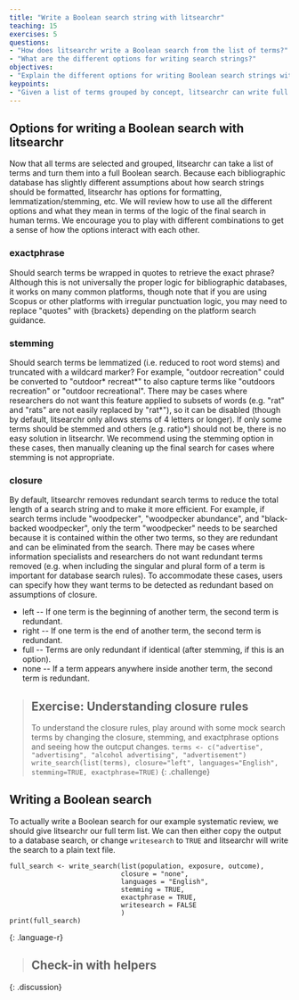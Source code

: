 ```yaml
---
title: "Write a Boolean search string with litsearchr"
teaching: 15
exercises: 5
questions:
- "How does litsearchr write a Boolean search from the list of terms?"
- "What are the different options for writing search strings?"
objectives:
- "Explain the different options for writing Boolean search strings with litsearchr."
keypoints:
- "Given a list of terms grouped by concept, litsearchr can write full Boolean search string from them."
---
```


## Options for writing a Boolean search with litsearchr

Now that all terms are selected and grouped, litsearchr can take a list of terms and turn them into a full Boolean search. Because each bibliographic database has slightly different assumptions about how search strings should be formatted, litsearchr has options for formatting, lemmatization/stemming, etc. We will review how to use all the different options and what they mean in terms of the logic of the final search in human terms. We encourage you to play with different combinations to get a sense of how the options interact with each other.

### exactphrase
Should search terms be wrapped in quotes to retrieve the exact phrase? Although this is not universally the proper logic for bibliographic databases, it works on many common platforms, though note that if you are using Scopus or other platforms with irregular punctuation logic, you may need to replace "quotes" with {brackets} depending on the platform search guidance. 

### stemming
Should search terms be lemmatized (i.e. reduced to root word stems) and truncated with a wildcard marker? For example, "outdoor recreation" could be converted to "outdoor* recreat\*" to also capture terms like "outdoors recreation" or "outdoor recreational". There may be cases where researchers do not want this feature applied to subsets of words (e.g. "rat" and "rats" are not easily replaced by "rat\*"), so it can be disabled (though by default, litsearchr only allows stems of 4 letters or longer). If only some terms should be stemmed and others (e.g. ratio*) should not be, there is no easy solution in litsearchr. We recommend using the stemming option in these cases, then manually cleaning up the final search for cases where stemming is not appropriate.

### closure
By default, litsearchr removes redundant search terms to reduce the total length of a search string and to make it more efficient. For example, if search terms include "woodpecker", "woodpecker abundance", and "black-backed woodpecker", only the term "woodpecker" needs to be searched because it is contained within the other two terms, so they are redundant and can be eliminated from the search. There may be cases where information specialists and researchers do not want redundant terms removed (e.g. when including the singular and plural form of a term is important for database search rules). To accommodate these cases, users can specify how they want terms to be detected as redundant based on assumptions of closure.
* left -- If one term is the beginning of another term, the second term is redundant.
* right -- If one term is the end of another term, the second term is redundant.
* full -- Terms are only redundant if identical (after stemming, if this is an option).
* none -- If a term appears anywhere inside another term, the second term is redundant.

> ## Exercise: Understanding closure rules
> To understand the closure rules, play around with some mock search terms by changing the closure, stemming, and exactphrase options and seeing how the outcput changes.
> `terms <- c("advertise", "advertising", "alcohol advertising", "advertisement")`
> `write_search(list(terms), closure="left", languages="English", stemming=TRUE, exactphrase=TRUE)`
{: .challenge}


## Writing a Boolean search

To actually write a Boolean search for our example systematic review, we should give litsearchr our full term list. We can then either copy the output to a database search, or change `writesearch` to `TRUE` and litsearchr will write the search to a plain text file.

~~~
full_search <- write_search(list(population, exposure, outcome),
                            closure = "none",
                            languages = "English",
                            stemming = TRUE,
                            exactphrase = TRUE,
                            writesearch = FALSE
                            )
print(full_search)
~~~
{: .language-r}

> ## Check-in with helpers
{: .discussion}
